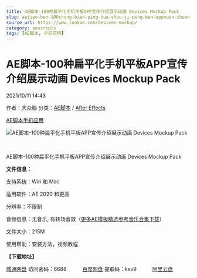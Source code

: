 ```yaml
---
title: AE脚本-100种扁平化手机平板APP宣传介绍展示动画 Devices Mockup Pack
slug: aejiao-ben-100chong-bian-ping-hua-shou-ji-ping-ban-appxuan-chuan-jie-shao-zhan-shi-dong-hua-devices-mockup-pack
source_url: https://www.lookae.com/devices-mockup/
category: aescripts
tags: [AE脚本, 手机应用]
---
```

# AE脚本-100种扁平化手机平板APP宣传介绍展示动画 Devices Mockup Pack

2021/10/11 14:43

作者：大众脸
分类：[AE脚本](https://www.lookae.com/after-effects/aescripts/) / [After Effects](https://www.lookae.com/after-effects/)

[AE脚本](https://www.lookae.com/tag/ae%e8%84%9a%e6%9c%ac/)[手机应用](https://www.lookae.com/tag/%e6%89%8b%e6%9c%ba%e5%ba%94%e7%94%a8/)

![AE脚本-100种扁平化手机平板APP宣传介绍展示动画 Devices Mockup Pack](https://www.lookae.com/wp-content/uploads/2021/10/Devices-Mockup-Pack-33900078.jpg "AE脚本-100种扁平化手机平板APP宣传介绍展示动画 Devices Mockup Pack-LookAE.com")

[﻿﻿﻿](https://cloud.video.taobao.com//play/u/705956171/p/1/e/6/t/1/330838846603.mp4)

AE脚本-100种扁平化手机平板APP宣传介绍展示动画 Devices Mockup Pack

**文件信息：**

支持系统：Win 和 Mac

适用软件：AE 2020 和更高

分辨率：不限制

音频信息：无音乐, 有转场音效（[更多AE模板精选参考音乐合集下载](https://item.taobao.com/item.htm?spm=a1z10.1.w4004-2793089344.4.MUvxbV&id=37289930486)）

文件大小：215M

使用帮助：安装方法，视频教程

**【下载地址】**

[城通网盘](https://url62.ctfile.com/f/680462-517075849-12a50b) 访问密码：6688           [百度网盘](https://pan.baidu.com/s/1gsoVYzHUWUzZnbJnuJclQw) 提取码：kxv9           [阿里云盘](https://www.aliyundrive.com/s/E8XrZ2Mn8dm)
